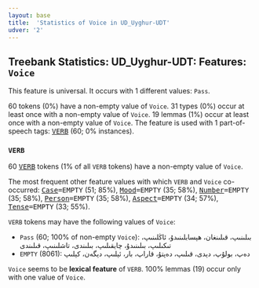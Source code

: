 ```yaml
---
layout: base
title:  'Statistics of Voice in UD_Uyghur-UDT'
udver: '2'
---
```


## Treebank Statistics: UD_Uyghur-UDT: Features: `Voice`

This feature is universal.
It occurs with 1 different values: `Pass`.

60 tokens (0%) have a non-empty value of `Voice`.
31 types (0%) occur at least once with a non-empty value of `Voice`.
19 lemmas (1%) occur at least once with a non-empty value of `Voice`.
The feature is used with 1 part-of-speech tags: <tt><a href="ug_udt-pos-VERB.html">VERB</a></tt> (60; 0% instances).

### `VERB`

60 <tt><a href="ug_udt-pos-VERB.html">VERB</a></tt> tokens (1% of all `VERB` tokens) have a non-empty value of `Voice`.

The most frequent other feature values with which `VERB` and `Voice` co-occurred: <tt><a href="ug_udt-feat-Case.html">Case</a></tt><tt>=EMPTY</tt> (51; 85%), <tt><a href="ug_udt-feat-Mood.html">Mood</a></tt><tt>=EMPTY</tt> (35; 58%), <tt><a href="ug_udt-feat-Number.html">Number</a></tt><tt>=EMPTY</tt> (35; 58%), <tt><a href="ug_udt-feat-Person.html">Person</a></tt><tt>=EMPTY</tt> (35; 58%), <tt><a href="ug_udt-feat-Aspect.html">Aspect</a></tt><tt>=EMPTY</tt> (34; 57%), <tt><a href="ug_udt-feat-Tense.html">Tense</a></tt><tt>=EMPTY</tt> (33; 55%).

`VERB` tokens may have the following values of `Voice`:

* `Pass` (60; 100% of non-empty `Voice`): بىلىنىپ، قىلىنغان، ھېسابلىنىدۇ، ئاڭلىنىپ، تىكىلىپ، بىلىنىدۇ، چايقىلىپ، بىلىندى، تاشلىنىپ، قىلىندى
* `EMPTY` (8061): دەپ، بولۇپ، دېدى، قىلىپ، دەپتۇ، قاراپ، بار، ئېلىپ، دېگەن، كېلىپ

`Voice` seems to be **lexical feature** of `VERB`. 100% lemmas (19) occur only with one value of `Voice`.

